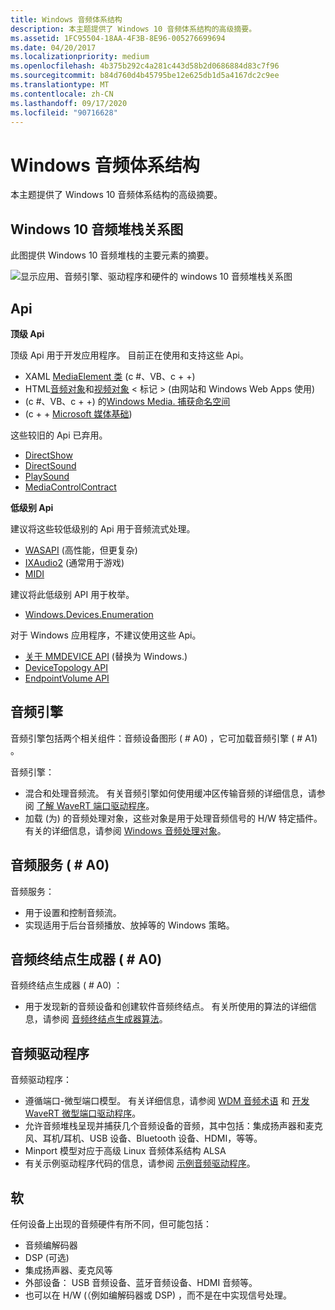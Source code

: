 ```yaml
---
title: Windows 音频体系结构
description: 本主题提供了 Windows 10 音频体系结构的高级摘要。
ms.assetid: 1FC95504-18AA-4F3B-8E96-005276699694
ms.date: 04/20/2017
ms.localizationpriority: medium
ms.openlocfilehash: 4b375b292c4a281c443d58b2d0686884d83c7f96
ms.sourcegitcommit: b84d760d4b45795be12e625db1d5a4167dc2c9ee
ms.translationtype: MT
ms.contentlocale: zh-CN
ms.lasthandoff: 09/17/2020
ms.locfileid: "90716628"
---
```

# <a name="windows-audio-architecture"></a>Windows 音频体系结构


本主题提供了 Windows 10 音频体系结构的高级摘要。

## <a name="span-idwindows_10_audio_stack_diagramspanspan-idwindows_10_audio_stack_diagramspanspan-idwindows_10_audio_stack_diagramspanwindows-10-audio-stack-diagram"></a><span id="Windows_10_Audio_Stack_Diagram"></span><span id="windows_10_audio_stack_diagram"></span><span id="WINDOWS_10_AUDIO_STACK_DIAGRAM"></span>Windows 10 音频堆栈关系图


此图提供 Windows 10 音频堆栈的主要元素的摘要。

![显示应用、音频引擎、驱动程序和硬件的 windows 10 音频堆栈关系图 ](images/audio-windows-10-stack-diagram.png)

## <a name="span-idapisspanspan-idapisspanspan-idapisspanapis"></a><span id="APIs"></span><span id="apis"></span><span id="APIS"></span>Api


**顶级 Api**

顶级 Api 用于开发应用程序。 目前正在使用和支持这些 Api。

-   XAML [MediaElement 类](/uwp/api/Windows.UI.Xaml.Controls.MediaElement) (c #、VB、c + +) 
-   HTML[音频对象](https://developer.mozilla.org/en-US/docs/Web/HTML/Element/audio)和[视频对象](https://developer.mozilla.org/en-US/docs/Web/API/HTMLVideoElement) &lt; 标记 &gt; (由网站和 Windows Web Apps 使用) 
-    (c #、VB、c + +) 的[Windows Media. 捕获命名空间](/uwp/api/Windows.Media.Capture)
-    (c + + [Microsoft 媒体基础](/windows/desktop/medfound/microsoft-media-foundation-sdk)) 

这些较旧的 Api 已弃用。

-   [DirectShow](/windows/desktop/DirectShow/directshow)
-   [DirectSound](/previous-versions/windows/desktop/ee416960(v=vs.85))
-   [PlaySound](/previous-versions/dd743680(v=vs.85))
-   [MediaControlContract](/uwp/extension-sdks/windows-desktop-extension-sdk)

**低级别 Api**

建议将这些较低级别的 Api 用于音频流式处理。

-   [WASAPI](/windows/desktop/CoreAudio/wasapi) (高性能，但更复杂) 
-   [IXAudio2](/windows/win32/api/xaudio2/nn-xaudio2-ixaudio2) (通常用于游戏) 
-   [MIDI](/windows/desktop/Multimedia/about-midi)

建议将此低级别 API 用于枚举。

-   [Windows.Devices.Enumeration](/uwp/api/Windows.Devices.Enumeration)

对于 Windows 应用程序，不建议使用这些 Api。

-   [关于 MMDEVICE API](/windows/desktop/CoreAudio/mmdevice-api) (替换为 Windows.) 
-   [DeviceTopology API](/windows/desktop/CoreAudio/devicetopology-api)
-   [EndpointVolume API](/windows/desktop/CoreAudio/endpointvolume-api)

## <a name="span-idaudio_enginespanspan-idaudio_enginespanspan-idaudio_enginespanaudio-engine"></a><span id="Audio_Engine"></span><span id="audio_engine"></span><span id="AUDIO_ENGINE"></span>音频引擎


音频引擎包括两个相关组件：音频设备图形 ( # A0) ，它可加载音频引擎 ( # A1) 。

音频引擎：

-   混合和处理音频流。 有关音频引擎如何使用缓冲区传输音频的详细信息，请参阅 [了解 WaveRT 端口驱动程序](understanding-the-wavert-port-driver.md)。
-   加载 (为) 的音频处理对象，这些对象是用于处理音频信号的 H/W 特定插件。 有关的详细信息，请参阅 [Windows 音频处理对象](windows-audio-processing-objects.md)。

## <a name="span-idaudio_service__audiosrvdll_spanspan-idaudio_service__audiosrvdll_spanaudio-service-audiosrvdll"></a><span id="audio_service__audiosrv.dll_"></span><span id="AUDIO_SERVICE__AUDIOSRV.DLL_"></span>音频服务 ( # A0) 


音频服务：

-   用于设置和控制音频流。
-   实现适用于后台音频播放、放掉等的 Windows 策略。

## <a name="span-idaudio_endpoint_builder__audioendpointbuilderexe_spanspan-idaudio_endpoint_builder__audioendpointbuilderexe_spanaudio-endpoint-builder-audioendpointbuilderexe"></a><span id="audio_endpoint_builder__audioendpointbuilder.exe_"></span><span id="AUDIO_ENDPOINT_BUILDER__AUDIOENDPOINTBUILDER.EXE_"></span>音频终结点生成器 ( # A0) 


音频终结点生成器 ( # A0) ：

-   用于发现新的音频设备和创建软件音频终结点。 有关所使用的算法的详细信息，请参阅 [音频终结点生成器算法](audio-endpoint-builder-algorithm.md)。

## <a name="span-idaudio_driversspanspan-idaudio_driversspanspan-idaudio_driversspanaudio-drivers"></a><span id="Audio_Drivers"></span><span id="audio_drivers"></span><span id="AUDIO_DRIVERS"></span>音频驱动程序


音频驱动程序：

-   遵循端口-微型端口模型。 有关详细信息，请参阅 [WDM 音频术语](wdm-audio-terminology.md) 和 [开发 WaveRT 微型端口驱动程序](developing-a-wavert-miniport-driver.md)。
-   允许音频堆栈呈现并捕获几个音频设备的音频，其中包括：集成扬声器和麦克风、耳机/耳机、USB 设备、Bluetooth 设备、HDMI，等等。
-   Minport 模型对应于高级 Linux 音频体系结构 ALSA
-   有关示例驱动程序代码的信息，请参阅 [示例音频驱动程序](sample-audio-drivers.md)。

## <a name="span-idhardwarespanspan-idhardwarespanspan-idhardwarespanhardware"></a><span id="Hardware"></span><span id="hardware"></span><span id="HARDWARE"></span>软


任何设备上出现的音频硬件有所不同，但可能包括：

-   音频编解码器
-   DSP (可选) 
-   集成扬声器、麦克风等
-   外部设备： USB 音频设备、蓝牙音频设备、HDMI 音频等。
-   也可以在 H/W (（例如编解码器或 DSP) ，而不是在中实现信号处理。